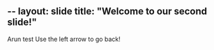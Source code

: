 --
layout: slide
title: "Welcome to our second slide!"
---
Arun test
Use the left arrow to go back!
